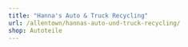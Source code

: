 ```yaml
---
title: "Hanna's Auto & Truck Recycling"
url: /allentown/hannas-auto-und-truck-recycling/
shop: Autoteile
---
```

